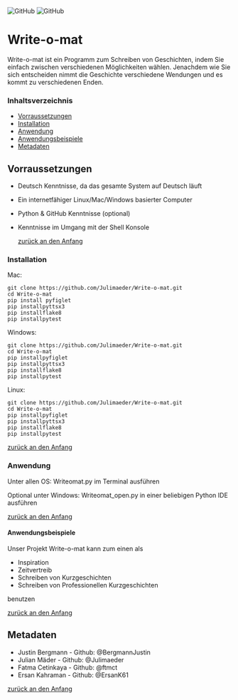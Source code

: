 ![GitHub](https://img.shields.io/github/license/Julimaeder/Write-o-mat)
![GitHub](https://img.shields.io/github/directory-file-count/Julimaeder/Write-o-mat)
# Write-o-mat
Write-o-mat ist ein Programm zum Schreiben von Geschichten, indem Sie einfach zwischen verschiedenen Möglichkeiten wählen.
Jenachdem wie Sie sich entscheiden nimmt die Geschichte verschiedene Wendungen und es kommt zu verschiedenen Enden.


### Inhaltsverzeichnis

- [Vorraussetzungen](#Vorraussetzungen)
- [Installation](#Installation)
- [Anwendung](#Anwendung)
- [Anwendungsbeispiele](#Anwendungsbeispiele)
- [Metadaten](#Metadaten)


## Vorraussetzungen
- Deutsch Kenntnisse, da das gesamte System auf Deutsch läuft
- Ein internetfähiger Linux/Mac/Windows basierter Computer
- Python & GitHub Kenntnisse (optional)
- Kenntnisse im Umgang mit der Shell Konsole


  [zurück an den Anfang](#Write-o-mat)


### Installation

Mac:
```Shell
git clone https://github.com/Julimaeder/Write-o-mat.git
cd Write-o-mat
pip install pyfiglet
pip installpyttsx3
pip installflake8
pip installpytest
```

Windows:
```shell
git clone https://github.com/Julimaeder/Write-o-mat.git
cd Write-o-mat
pip installpyfiglet
pip installpyttsx3
pip installflake8
pip installpytest
```

Linux:
```Shell
git clone https://github.com/Julimaeder/Write-o-mat.git
cd Write-o-mat
pip installpyfiglet
pip installpyttsx3
pip installflake8
pip installpytest
```
[zurück an den Anfang](#Write-o-mat)


### Anwendung 

Unter allen OS: Writeomat.py im Terminal ausführen

Optional unter Windows: Writeomat_open.py in einer beliebigen Python IDE ausführen

  [zurück an den Anfang](#Write-o-mat)
  

#### Anwendungsbeispiele

Unser Projekt Write-o-mat kann zum einen als
- Inspiration
- Zeitvertreib
- Schreiben von Kurzgeschichten
- Schreiben von Professionellen Kurzgeschichten

benutzen 


[zurück an den Anfang](#Write-o-mat)



## Metadaten


- Justin Bergmann - Github: @BergmannJustin
- Julian Mäder - Github: @Julimaeder
- Fatma Cetinkaya - Github: @ftmct
- Ersan Kahraman - Github: @ErsanK61


[zurück an den Anfang](#Write-o-mat)




                                                                        

                                                                        
                                                                        
   
   
